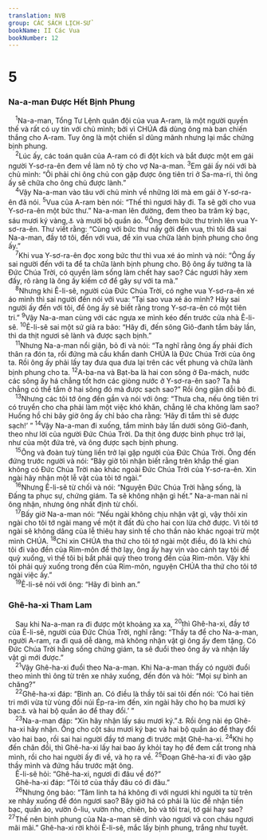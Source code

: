 ```yaml
---
translation: NVB
group: CÁC SÁCH LỊCH-SỬ
bookName: II Các Vua 
bookNumber: 12
---
```


<div class="title"><h1>5</h1><h3>Na-a-man Được Hết Bịnh Phung </h3></div>
<span class="verse 2vua_5_1"> <sup>1</sup>Na-a-man, Tổng Tư Lệnh quân đội của vua A-ram, là một người quyền thế và rất có uy tín với chủ mình; bởi vì CHÚA đã dùng ông mà ban chiến thắng cho A-ram. Tuy ông là một chiến sĩ dũng mãnh nhưng lại mắc chứng bịnh phung. <br/></span>
<span class="verse 2vua_5_2"> <sup>2</sup>Lúc ấy, các toán quân của A-ram có đi đột kích và bắt được một em gái người Y-sơ-ra-ên đem về làm nô tỳ cho vợ Na-a-man. </span>
<span class="verse 2vua_5_3"><sup>3</sup>Em gái ấy nói với bà chủ mình: “Ôi phải chi ông chủ con gặp được ông tiên tri ở Sa-ma-ri, thì ông ấy sẽ chữa cho ông chủ được lành.” <br/></span>
<span class="verse 2vua_5_4"> <sup>4</sup>Vậy Na-a-man vào tâu với chủ mình về những lời mà em gái ở Y-sơ-ra-ên đã nói. </span>
<span class="verse 2vua_5_5"><sup>5</sup>Vua của A-ram bèn nói: “Thế thì ngươi hãy đi. Ta sẽ gởi cho vua Y-sơ-ra-ên một bức thư.” Na-a-man lên đường, đem theo ba trăm ký bạc, sáu mươi ký vàng,<a data-toggle="tooltip" data-placement="bottom" title="Nt: 10 ta-lâng bạc, 6.000 Shê-ken vàng">⚓</a> và mười bộ quần áo. </span>
<span class="verse 2vua_5_6"><sup>6</sup>Ông đem bức thư trình lên vua Y-sơ-ra-ên. Thư viết rằng: “Cùng với bức thư nầy gởi đến vua, thì tôi đã sai Na-a-man, đầy tớ tôi, đến với vua, để xin vua chữa lành bịnh phung cho ông ấy.” <br/></span>
<span class="verse 2vua_5_7"> <sup>7</sup>Khi vua Y-sơ-ra-ên đọc xong bức thư thì vua xé áo mình và nói: “Ông ấy sai người đến với ta để ta chữa lành bịnh phung cho. Bộ ông ấy tưởng ta là Đức Chúa Trời, có quyền làm sống làm chết hay sao? Các ngươi hãy xem đấy, rõ ràng là ông ấy kiếm cớ để gây sự với ta mà.” <br/></span>
<span class="verse 2vua_5_8"> <sup>8</sup>Nhưng khi Ê-li-sê, người của Đức Chúa Trời, có nghe vua Y-sơ-ra-ên xé áo mình thì sai người đến nói với vua: “Tại sao vua xé áo mình? Hãy sai người ấy đến với tôi, để ông ấy sẽ biết rằng trong Y-sơ-ra-ên có một tiên tri.” </span>
<span class="verse 2vua_5_9"><sup>9</sup>Vậy Na-a-man cùng với các ngựa xe mình kéo đến trước cửa nhà Ê-li-sê. </span>
<span class="verse 2vua_5_10"><sup>10</sup>Ê-li-sê sai một sứ giả ra bảo: “Hãy đi, đến sông Giô-đanh tắm bảy lần, thì da thịt ngươi sẽ lành và được sạch bịnh.” <br/></span>
<span class="verse 2vua_5_11"> <sup>11</sup>Nhưng Na-a-man nổi giận, bỏ đi và nói: “Ta nghĩ rằng ông ấy phải đích thân ra đón ta, rồi đứng mà cầu khẩn danh CHÚA là Đức Chúa Trời của ông ta. Rồi ông ấy phải lấy tay đưa qua đưa lại trên các vết phung và chữa lành bịnh phung cho ta. </span>
<span class="verse 2vua_5_12"><sup>12</sup>A-ba-na và Bạt-ba là hai con sông ở Đa-mách, nước các sông ấy há chẳng tốt hơn các giòng nước ở Y-sơ-ra-ên sao? Ta há chẳng có thể tắm ở hai sông đó mà được sạch sao?” Rồi ông giận dỗi bỏ đi. <br/></span>
<span class="verse 2vua_5_13"> <sup>13</sup>Nhưng các tôi tớ ông đến gần và nói với ông: “Thưa cha, nếu ông tiên tri có truyền cho cha phải làm một việc khó khăn, chẳng lẽ cha không làm sao? Huống hồ chi bây giờ ông ấy chỉ bảo cha rằng: ‘Hãy đi tắm thì sẽ được sạch!’ ” </span>
<span class="verse 2vua_5_14"><sup>14</sup>Vậy Na-a-man đi xuống, tắm mình bảy lần dưới sông Giô-đanh, theo như lời của người Đức Chúa Trời. Da thịt ông được bình phục trở lại, như của một đứa trẻ, và ông được sạch bịnh phung. <br/></span>
<span class="verse 2vua_5_15"> <sup>15</sup>Ông và đoàn tuỳ tùng liền trở lại gặp người của Đức Chúa Trời. Ông đến đứng trước người và nói: “Bây giờ tôi nhận biết rằng trên khắp thế gian không có Đức Chúa Trời nào khác ngoài Đức Chúa Trời của Y-sơ-ra-ên. Xin ngài hãy nhận một lễ vật của tôi tớ ngài.” <br/></span>
<span class="verse 2vua_5_16"> <sup>16</sup>Nhưng Ê-li-sê từ chối và nói: “Nguyện Đức Chúa Trời hằng sống, là Đấng ta phục sự, chứng giám. Ta sẽ không nhận gì hết.” Na-a-man nài nỉ ông nhận, nhưng ông nhất định từ chối. <br/></span>
<span class="verse 2vua_5_17"> <sup>17</sup>Bấy giờ Na-a-man nói: “Nếu ngài không chịu nhận vật gì, vậy thôi xin ngài cho tôi tớ ngài mang về một ít đất đủ cho hai con lừa chở được. Vì tôi tớ ngài sẽ không dâng của lễ thiêu hay sinh tế cho thần nào khác ngoại trừ một mình CHÚA. </span>
<span class="verse 2vua_5_18"><sup>18</sup>Chỉ xin CHÚA tha thứ cho tôi tớ ngài một điều, đó là khi chủ tôi đi vào đền của Rim-môn để thờ lạy, ông ấy hay vịn vào cánh tay tôi để quỳ xuống, vì thế tôi bị bắt phải quỳ theo trong đền của Rim-môn. Vậy khi tôi phải quỳ xuống trong đền của Rim-môn, nguyện CHÚA tha thứ cho tôi tớ ngài việc ấy.” <br/></span>
<span class="verse 2vua_5_19"> <sup>19</sup>Ê-li-sê nói với ông: “Hãy đi bình an.” <br/></span>
<div class="title"><h3>Ghê-ha-xi Tham Lam </h3></div>
<span class="verse 2vua_5_19"> Sau khi Na-a-man ra đi được một khoảng xa xa, </span>
<span class="verse 2vua_5_20"><sup>20</sup>thì Ghê-ha-xi, đầy tớ của Ê-li-sê, người của Đức Chúa Trời, nghĩ rằng: “Thầy ta để cho Na-a-man, người A-ram, ra đi quá dễ dàng, mà không nhận vật gì ông ấy đem tặng. Có Đức Chúa Trời hằng sống chứng giám, ta sẽ đuổi theo ông ấy và nhận lấy vật gì mới được.” <br/></span>
<span class="verse 2vua_5_21"> <sup>21</sup>Vậy Ghê-ha-xi đuổi theo Na-a-man. Khi Na-a-man thấy có người đuổi theo mình thì ông từ trên xe nhảy xuống, đến đón và hỏi: “Mọi sự bình an chăng?” <br/></span>
<span class="verse 2vua_5_22"> <sup>22</sup>Ghê-ha-xi đáp: “Bình an. Có điều là thầy tôi sai tôi đến nói: ‘Có hai tiên tri mới vừa từ vùng đồi núi Ép-ra-im đến, xin ngài hãy cho họ ba mươi ký bạc<a data-toggle="tooltip" data-placement="bottom" title="Nt: 1 ta-lâng bạc">⚓</a> và hai bộ quần áo để thay đổi.’ ” <br/></span>
<span class="verse 2vua_5_23"> <sup>23</sup>Na-a-man đáp: “Xin hãy nhận lấy sáu mươi ký.”<a data-toggle="tooltip" data-placement="bottom" title="Nt: 2 ta-lâng bạc">⚓</a> Rồi ông nài ép Ghê-ha-xi hãy nhận. Ông cho cột sáu mươi ký bạc và hai bộ quần áo để thay đổi vào hai bao, rồi sai hai người đầy tớ mang đi trước mặt Ghê-ha-xi. </span>
<span class="verse 2vua_5_24"><sup>24</sup>Khi họ đến chân đồi, thì Ghê-ha-xi lấy hai bao ấy khỏi tay họ để đem cất trong nhà mình, rồi cho hai người ấy đi về, và họ ra về. </span>
<span class="verse 2vua_5_25"><sup>25</sup>Đoạn Ghê-ha-xi đi vào gặp thầy mình và đứng hầu trước mặt ông. <br/> Ê-li-sê hỏi: “Ghê-ha-xi, ngươi đi đâu về đó?” <br/> Ghê-ha-xi đáp: “Tôi tớ của thầy đâu có đi đâu.” <br/></span>
<span class="verse 2vua_5_26"> <sup>26</sup>Nhưng ông bảo: “Tâm linh ta há không đi với ngươi khi người ta từ trên xe nhảy xuống để đón ngươi sao? Bây giờ há có phải là lúc để nhận tiền bạc, quần áo, vườn ô-liu, vườn nho, chiên, bò và tôi trai, tớ gái hay sao? </span>
<span class="verse 2vua_5_27"><sup>27</sup>Thế nên bịnh phung của Na-a-man sẽ dính vào ngươi và con cháu ngươi mãi mãi.” Ghê-ha-xi rời khỏi Ê-li-sê, mắc lấy bịnh phung, trắng như tuyết. <br/></span>
